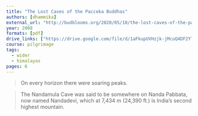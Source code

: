 ```yaml
---
title: "The Lost Caves of the Pacceka Buddhas"
authors: [dhammika]
external_url: "http://budblooms.org/2020/05/10/the-lost-caves-of-the-pacceka/"
year: 2008
formats: [pdf]
drive_links: ["https://drive.google.com/file/d/1aFkupUVHzjk-jMcuQ4DF2YlrkUz5bjO6/view?usp=drivesdk"]
course: pilgrimage
tags:
  - wider
  - himalayas
pages: 6
---
```


> On every horizon there were soaring peaks.


> The
> Nandamula Cave was said to
> be somewhere on Nanda
> Pabbata, now named
> Nandadevi, which at 7,434 m
> (24,390 ft.) is India’s second
> highest mountain.
